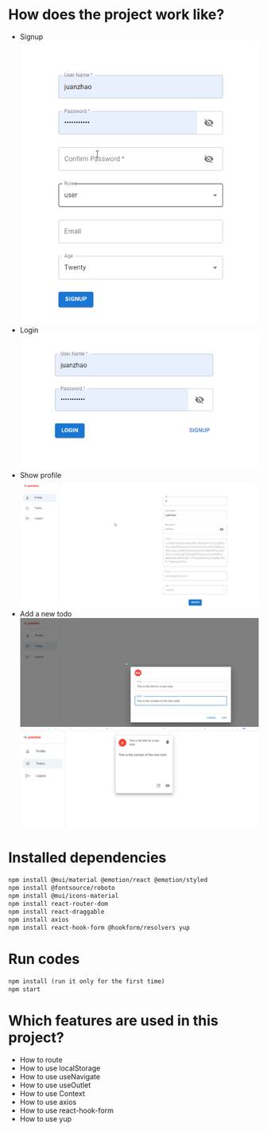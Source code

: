 # How does the project work like?

- Signup
  ![image info](./pics/signup.png)
- Login
  ![image info](./pics/1.png)
- Show profile
  ![image info](./pics/profile.png)
- Add a new todo
  ![image info](./pics/add-todo.png)
  ![image info](./pics/todo-added.png)

# Installed dependencies

```
npm install @mui/material @emotion/react @emotion/styled
npm install @fontsource/roboto
npm install @mui/icons-material
npm install react-router-dom
npm install react-draggable
npm install axios
npm install react-hook-form @hookform/resolvers yup
```

# Run codes

```
npm install (run it only for the first time)
npm start
```

# Which features are used in this project?

- How to route
- How to use localStorage
- How to use useNavigate
- How to use useOutlet
- How to use Context
- How to use axios
- How to use react-hook-form
- How to use yup
